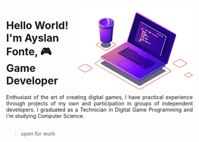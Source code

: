 <img src="https://raw.githubusercontent.com/AyslanSE/AyslanSE/main/master/img/computer-illustration.png" width="310px" align="right" alt="ayslan computer" style="max-width:100%;">

# Hello World! <br> I'm Ayslan Fonte, 🎮 Game Developer </h1>

<div align = "justify">
  Enthusiast of the art of creating digital games, I have practical experience through projects of my own and participation in groups of independent developers. I graduated as a Technician in Digital Game Programming and i'm studying Computer Science.
</div><br>

> open for work
